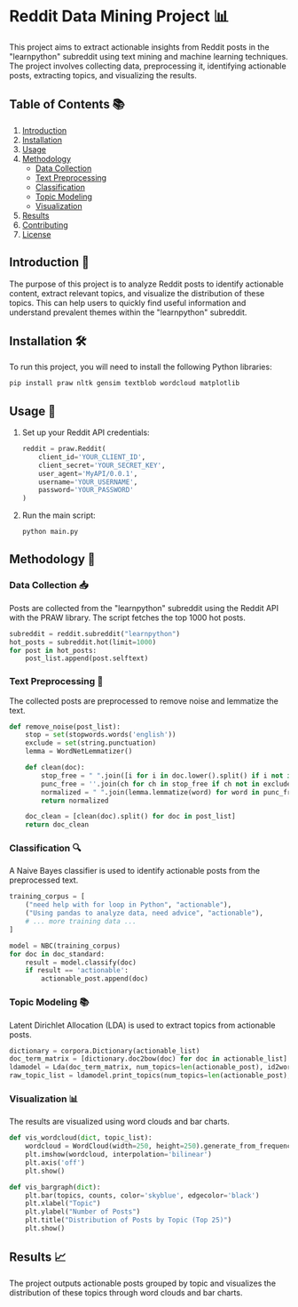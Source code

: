 # Reddit Data Mining Project 📊

This project aims to extract actionable insights from Reddit posts in the "learnpython" subreddit using text mining and machine learning techniques. The project involves collecting data, preprocessing it, identifying actionable posts, extracting topics, and visualizing the results.

## Table of Contents 📚

1. [Introduction](#introduction)
2. [Installation](#installation)
3. [Usage](#usage)
4. [Methodology](#methodology)
   - [Data Collection](#data-collection)
   - [Text Preprocessing](#text-preprocessing)
   - [Classification](#classification)
   - [Topic Modeling](#topic-modeling)
   - [Visualization](#visualization)
5. [Results](#results)
6. [Contributing](#contributing)
7. [License](#license)

## Introduction 🎯

The purpose of this project is to analyze Reddit posts to identify actionable content, extract relevant topics, and visualize the distribution of these topics. This can help users to quickly find useful information and understand prevalent themes within the "learnpython" subreddit.

## Installation 🛠️

To run this project, you will need to install the following Python libraries:

```sh
pip install praw nltk gensim textblob wordcloud matplotlib
```

## Usage 🚀

1. Set up your Reddit API credentials:

   ```python
   reddit = praw.Reddit(
       client_id='YOUR_CLIENT_ID',
       client_secret='YOUR_SECRET_KEY',
       user_agent='MyAPI/0.0.1',
       username='YOUR_USERNAME',
       password='YOUR_PASSWORD'
   )
   ```

2. Run the main script:

   ```python
   python main.py
   ```

## Methodology 🧠

### Data Collection 📥

Posts are collected from the "learnpython" subreddit using the Reddit API with the PRAW library. The script fetches the top 1000 hot posts.

```python
subreddit = reddit.subreddit("learnpython")
hot_posts = subreddit.hot(limit=1000)
for post in hot_posts:
    post_list.append(post.selftext)
```

### Text Preprocessing 📝

The collected posts are preprocessed to remove noise and lemmatize the text.

```python
def remove_noise(post_list):
    stop = set(stopwords.words('english'))
    exclude = set(string.punctuation)
    lemma = WordNetLemmatizer()

    def clean(doc):
        stop_free = " ".join([i for i in doc.lower().split() if i not in stop])
        punc_free = ''.join(ch for ch in stop_free if ch not in exclude)
        normalized = " ".join(lemma.lemmatize(word) for word in punc_free.split())
        return normalized

    doc_clean = [clean(doc).split() for doc in post_list]
    return doc_clean
```

### Classification 🔍

A Naive Bayes classifier is used to identify actionable posts from the preprocessed text.

```python
training_corpus = [
    ("need help with for loop in Python", "actionable"),
    ("Using pandas to analyze data, need advice", "actionable"),
    # ... more training data ...
]

model = NBC(training_corpus)
for doc in doc_standard:
    result = model.classify(doc)
    if result == 'actionable':
        actionable_post.append(doc)
```

### Topic Modeling 📚

Latent Dirichlet Allocation (LDA) is used to extract topics from actionable posts.

```python
dictionary = corpora.Dictionary(actionable_list)
doc_term_matrix = [dictionary.doc2bow(doc) for doc in actionable_list]
ldamodel = Lda(doc_term_matrix, num_topics=len(actionable_post), id2word=dictionary, passes=50)
raw_topic_list = ldamodel.print_topics(num_topics=len(actionable_post), num_words=1)
```

### Visualization 📊

The results are visualized using word clouds and bar charts.

```python
def vis_wordcloud(dict, topic_list):
    wordcloud = WordCloud(width=250, height=250).generate_from_frequencies(word_counts)
    plt.imshow(wordcloud, interpolation='bilinear')
    plt.axis('off')
    plt.show()

def vis_bargraph(dict):
    plt.bar(topics, counts, color='skyblue', edgecolor='black')
    plt.xlabel("Topic")
    plt.ylabel("Number of Posts")
    plt.title("Distribution of Posts by Topic (Top 25)")
    plt.show()
```

## Results 📈

The project outputs actionable posts grouped by topic and visualizes the distribution of these topics through word clouds and bar charts.


